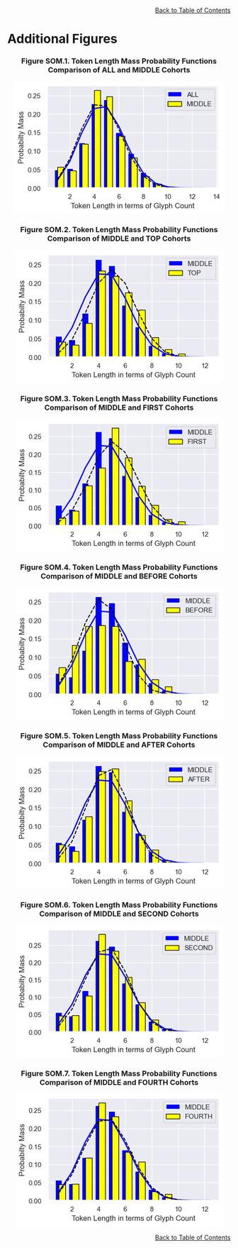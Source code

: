 <div align="right">

[Back to Table of Contents](README.md#Table-of-Contents)

</div>

# Additional Figures
<div align="center">

<h3 align="center">Figure SOM.1. Token Length Mass Probability Functions<br> Comparison of ALL and MIDDLE Cohorts</h3>

![PMFs of ALL and MIDDLE](voynich_data/outputs/F_PMF_Compare_ALL_MIDDLE.png)
    
<h3 align="center">Figure SOM.2. Token Length Mass Probability Functions<br> Comparison of MIDDLE and TOP Cohorts</h3>

![PMFs of  MIDDLE and TOP](voynich_data/outputs/F_PMF_Compare_MIDDLE_TOP.png)

<h3 align="center">Figure SOM.3. Token Length Mass Probability Functions<br> Comparison of MIDDLE and FIRST Cohorts</h3>

![PMFs of  MIDDLE and FIRST](voynich_data/outputs/F_PMF_Compare_MIDDLE_FIRST.png)

<h3 align="center">Figure SOM.4. Token Length Mass Probability Functions<br> Comparison of MIDDLE and BEFORE Cohorts</h3>

![PMFs of  MIDDLE and BEFORE](voynich_data/outputs/F_PMF_Compare_MIDDLE_BEFORE.png)

<h3 align="center">Figure SOM.5. Token Length Mass Probability Functions<br> Comparison of MIDDLE and AFTER Cohorts</h3>

![PMFs of  MIDDLE and AFTER](voynich_data/outputs/F_PMF_Compare_MIDDLE_AFTER.png)

<h3 align="center">Figure SOM.6. Token Length Mass Probability Functions<br> Comparison of MIDDLE and SECOND Cohorts</h3>

![PMFs of  MIDDLE and SECOND](voynich_data/outputs/F_PMF_Compare_MIDDLE_SECOND.png)

<h3 align="center">Figure SOM.7. Token Length Mass Probability Functions<br> Comparison of MIDDLE and FOURTH Cohorts</h3>

![PMFs of  MIDDLE and FOURTH](voynich_data/outputs/F_PMF_Compare_MIDDLE_FOURTH.png)


</div>    
 





<div align="right">

[Back to Table of Contents](README.md#Table-of-Contents)

</div>